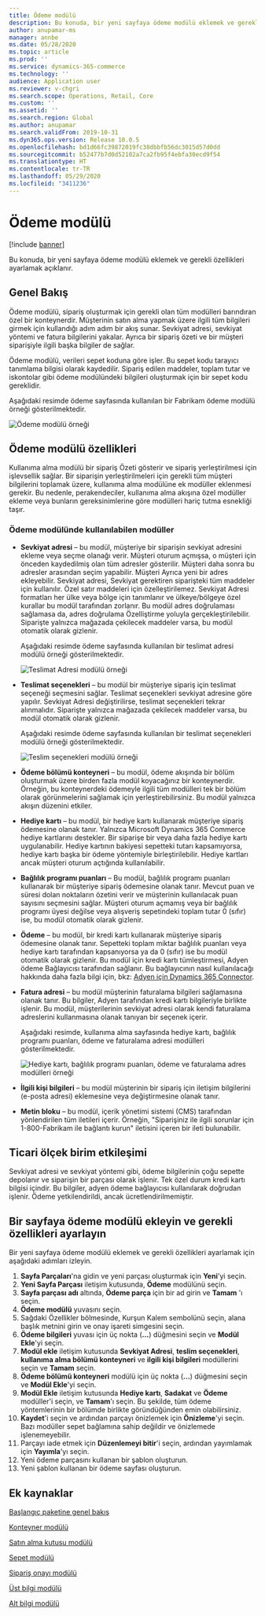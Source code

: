 ```yaml
---
title: Ödeme modülü
description: Bu konuda, bir yeni sayfaya ödeme modülü eklemek ve gerekli özellikleri ayarlamak açıklanır.
author: anupamar-ms
manager: annbe
ms.date: 05/28/2020
ms.topic: article
ms.prod: ''
ms.service: dynamics-365-commerce
ms.technology: ''
audience: Application user
ms.reviewer: v-chgri
ms.search.scope: Operations, Retail, Core
ms.custom: ''
ms.assetid: ''
ms.search.region: Global
ms.author: anupamar
ms.search.validFrom: 2019-10-31
ms.dyn365.ops.version: Release 10.0.5
ms.openlocfilehash: bd1d66fc39872019fc38dbbfb56dc3015d57d0dd
ms.sourcegitcommit: b52477b7d0d52102a7ca2fb95f4ebfa30ecd9f54
ms.translationtype: HT
ms.contentlocale: tr-TR
ms.lasthandoff: 05/29/2020
ms.locfileid: "3411236"
---
```

# <a name="checkout-module"></a>Ödeme modülü


[!include [banner](includes/banner.md)]

Bu konuda, bir yeni sayfaya ödeme modülü eklemek ve gerekli özellikleri ayarlamak açıklanır.

## <a name="overview"></a>Genel Bakış

Ödeme modülü, sipariş oluşturmak için gerekli olan tüm modülleri barındıran özel bir konteynerdir. Müşterinin satın alma yapmak üzere ilgili tüm bilgileri girmek için kullandığı adım adım bir akış sunar. Sevkiyat adresi, sevkiyat yöntemi ve fatura bilgilerini yakalar. Ayrıca bir sipariş özeti ve bir müşteri siparişiyle ilgili başka bilgiler de sağlar.

Ödeme modülü, verileri sepet koduna göre işler. Bu sepet kodu tarayıcı tanımlama bilgisi olarak kaydedilir. Sipariş edilen maddeler, toplam tutar ve iskontolar gibi ödeme modülündeki bilgileri oluşturmak için bir sepet kodu gereklidir. 

Aşağıdaki resimde ödeme sayfasında kullanılan bir Fabrikam ödeme modülü örneği gösterilmektedir.

![Ödeme modülü örneği](./media/Checkout.PNG)

## <a name="checkout-module-properties"></a>Ödeme modülü özellikleri

Kullanıma alma modülü bir sipariş Özeti gösterir ve sipariş yerleştirilmesi için işlevsellik sağlar. Bir siparişin yerleştirilmeleri için gerekli tüm müşteri bilgilerini toplamak üzere, kullanıma alma modülüne ek modüller eklenmesi gerekir. Bu nedenle, perakendeciler, kullanıma alma akışına özel modüller ekleme veya bunların gereksinimlerine göre modülleri hariç tutma esnekliği taşır.

### <a name="modules-that-can-be-used-in-the-checkout-module"></a>Ödeme modülünde kullanılabilen modüller

- **Sevkiyat adresi** – bu modül, müşteriye bir siparişin sevkiyat adresini ekleme veya seçme olanağı verir. Müşteri oturum açmışsa, o müşteri için önceden kaydedilmiş olan tüm adresler gösterilir. Müşteri daha sonra bu adresler arasından seçim yapabilir. Müşteri Ayrıca yeni bir adres ekleyebilir. Sevkiyat adresi, Sevkiyat gerektiren siparişteki tüm maddeler için kullanılır. Özel satır maddeleri için özelleştirilemez. Sevkiyat Adresi formatları her ülke veya bölge için tanımlanır ve ülkeye/bölgeye özel kurallar bu modül tarafından zorlanır. Bu modül adres doğrulaması sağlamasa da, adres doğrulama Özelliştirme yoluyla gerçekleştirilebilir. Siparişte yalnızca mağazada çekilecek maddeler varsa, bu modül otomatik olarak gizlenir.

    Aşağıdaki resimde ödeme sayfasında kullanılan bir teslimat adresi modülü örneği gösterilmektedir.

    ![Teslimat Adresi modülü örneği](./media/ecommerce-shippingaddress.PNG)

- **Teslimat seçenekleri** – bu modül bir müşteriye sipariş için teslimat seçeneği seçmesini sağlar. Teslimat seçenekleri sevkiyat adresine göre yapılır. Sevkiyat Adresi değiştirilirse, teslimat seçenekleri tekrar alınmalıdır. Siparişte yalnızca mağazada çekilecek maddeler varsa, bu modül otomatik olarak gizlenir.

    Aşağıdaki resimde ödeme sayfasında kullanılan bir teslimat seçenekleri modülü örneği gösterilmektedir.

    ![Teslim seçenekleri modülü örneği](./media/ecommerce-deliveryoptions.PNG)

- **Ödeme bölümü konteyneri** – bu modül, ödeme akışında bir bölüm oluşturmak üzere birden fazla modül koyacağınız bir konteynerdir. Örneğin, bu konteynerdeki ödemeyle ilgili tüm modülleri tek bir bölüm olarak görünmelerini sağlamak için yerleştirebilirsiniz. Bu modül yalnızca akışın düzenini etkiler.
- **Hediye kartı** – bu modül, bir hediye kartı kullanarak müşteriye sipariş ödemesine olanak tanır. Yalnızca Microsoft Dynamics 365 Commerce hediye kartlarını destekler. Bir siparişe bir veya daha fazla hediye kartı uygulanabilir. Hediye kartının bakiyesi sepetteki tutarı kapsamıyorsa, hediye kartı başka bir ödeme yöntemiyle birleştirilebilir. Hediye kartları ancak müşteri oturum açtığında kullanılabilir.
- **Bağlılık programı puanları** – Bu modül, bağlılık programı puanları kullanarak bir müşteriye sipariş ödemesine olanak tanır. Mevcut puan ve süresi dolan noktaların özetini verir ve müşterinin kullanılacak puan sayısını seçmesini sağlar. Müşteri oturum açmamış veya bir bağlılık programı üyesi değilse veya alışveriş sepetindeki toplam tutar 0 (sıfır) ise, bu modül otomatik olarak gizlenir.
- **Ödeme** – bu modül, bir kredi kartı kullanarak müşteriye sipariş ödemesine olanak tanır. Sepetteki toplam miktar bağlılık puanları veya hediye kartı tarafından kapsanıyorsa ya da 0 (sıfır) ise bu modül otomatik olarak gizlenir. Bu modül için kredi kartı tümleştirmesi, Adyen ödeme Bağlayıcısı tarafından sağlanır. Bu bağlayıcının nasıl kullanılacağı hakkında daha fazla bilgi için, bkz: [Adyen için Dynamics 365 Connector](dev-itpro/adyen-connector.md).
- **Fatura adresi** – bu modül müşterinin faturalama bilgileri sağlamasına olanak tanır. Bu bilgiler, Adyen tarafından kredi kartı bilgileriyle birlikte işlenir. Bu modül, müşterilerinin sevkiyat adresi olarak kendi faturalama adreslerini kullanmasına olanak tanıyan bir seçenek içerir.

    Aşağıdaki resimde, kullanıma alma sayfasında hediye kartı, bağlılık programı puanları, ödeme ve faturalama adresi modülleri gösterilmektedir.

    ![Hediye kartı, bağlılık programı puanları, ödeme ve faturalama adres modülleri örneği](./media/ecommerce-payments.PNG)

- **İlgili kişi bilgileri** – bu modül müşterinin bir sipariş için iletişim bilgilerini (e-posta adresi) eklemesine veya değiştirmesine olanak tanır.

- **Metin bloku** – bu modül, içerik yönetimi sistemi (CMS) tarafından yönlendirilen tüm iletileri içerir. Örneğin, "Siparişiniz ile ilgili sorunlar için 1-800-Fabrikam ile bağlantı kurun" iletisini içeren bir ileti bulunabilir. 

## <a name="commerce-scale-unit-interaction"></a>Ticari ölçek birim etkileşimi

Sevkiyat adresi ve sevkiyat yöntemi gibi, ödeme bilgilerinin çoğu sepette depolanır ve siparişin bir parçası olarak işlenir. Tek özel durum kredi kartı bilgisi içindir. Bu bilgiler, adyen ödeme bağlayıcısı kullanılarak doğrudan işlenir. Ödeme yetkilendirildi, ancak ücretlendirilmemiştir.

## <a name="add-a-checkout-module-to-a-page-and-set-the-required-properties"></a>Bir sayfaya ödeme modülü ekleyin ve gerekli özellikleri ayarlayın

Bir yeni sayfaya ödeme modülü eklemek ve gerekli özellikleri ayarlamak için aşağıdaki adımları izleyin.

1. **Sayfa Parçaları**'na gidin ve yeni parçası oluşturmak için **Yeni**'yi seçin.
1. **Yeni Sayfa Parçası** iletişim kutusunda, **Ödeme** modülünü seçin.
1. **Sayfa parçası adı** altında, **Ödeme parça** için bir ad girin ve **Tamam** 'ı seçin.
1. **Ödeme modülü** yuvasını seçin.
1. Sağdaki Özellikler bölmesinde, Kurşun Kalem sembolünü seçin, alana başlık metnini girin ve onay işareti simgesini seçin.
1. **Ödeme bilgileri** yuvası için üç nokta (**...**) düğmesini seçin ve **Modül Ekle**'yi seçin.
1. **Modül ekle** iletişim kutusunda **Sevkiyat Adresi**, **teslim seçenekleri**, **kullanıma alma bölümü konteyneri** ve **ilgili kişi bilgileri** modüllerini seçin ve **Tamam** seçin.
1. **Ödeme bölümü konteyneri** modülü için üç nokta (**...**) düğmesini seçin ve **Modül Ekle**'yi seçin.
1. **Modül Ekle** iletişim kutusunda **Hediye kartı**, **Sadakat** ve **Ödeme** modüller'i seçin, ve **Tamam**'ı seçin. Bu şekilde, tüm ödeme yöntemlerinin bir bölümde birlikte göründüğünden emin olabilirsiniz.
1. **Kaydet**'i seçin ve ardından parçayı önizlemek için **Önizleme**'yi seçin. Bazı modüller sepet bağlamına sahip değildir ve önizlemede işlenemeyebilir.
1. Parçayı iade etmek için **Düzenlemeyi bitir**'i seçin, ardından yayımlamak için **Yayımla**'yı seçin.
1. Yeni ödeme parçasını kullanan bir şablon oluşturun.
1. Yeni şablon kullanan bir ödeme sayfası oluşturun.

## <a name="additional-resources"></a>Ek kaynaklar

[Başlangıç paketine genel bakış](starter-kit-overview.md)

[Konteyner modülü](add-container-module.md)

[Satın alma kutusu modülü](add-buy-box.md)

[Sepet modülü](add-cart-module.md)

[Sipariş onayı modülü](order-confirmation-module.md)

[Üst bilgi modülü](author-header-module.md)

[Alt bilgi modülü](author-footer-module.md)
